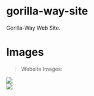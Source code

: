 # gorilla-way-site
Gorilla-Way Web Site.

# Images
> Website Images:


![](https://media.giphy.com/media/8FiHdQ7TWwMvbXMI0B/giphy.gif) </br>
![](https://media.giphy.com/media/WgN3xWEq4DVQwi0iCR/giphy.gif) </br>
